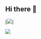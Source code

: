 ## Hi there 👋
[![](https://raw.githubusercontent.com/GreenteaHT/GreenteaHT/main/chat.svg)]

<a href="https://github.com/git-marvel/commit-guardians-client">
  <img src="https://firebasestorage.googleapis.com/v0/b/commit-guardians.firebasestorage.app/o/badges%2Fcommit-newbie-style-03.svg?alt=media&token=17c0cd14-1045-4ffd-adfd-ee09da848b6e" />
</a>
